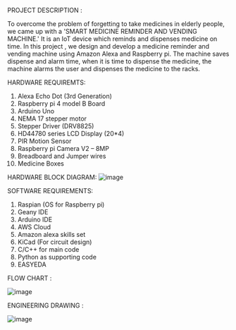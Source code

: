 PROJECT DESCRIPTION :

To overcome the problem of forgetting to take medicines in elderly people, we came up with a 'SMART MEDICINE REMINDER AND VENDING MACHINE.' 
It is an IoT device which reminds and dispenses medicine on time. 
In this project , we design and develop a medicine reminder and vending machine using Amazon Alexa and Raspberry pi.
The machine saves dispense and alarm time, when it is time to dispense the medicine, the machine alarms the user and dispenses the medicine to the racks.


HARDWARE REQUIREMTS:
1.	Alexa Echo Dot (3rd Generation)
2.	Raspberry pi 4 model B Board
3.	Arduino Uno
4.	NEMA 17 stepper motor
5.	Stepper Driver (DRV8825) 
6.	HD44780 series LCD Display (20*4) 
7.	PIR Motion Sensor
8.	Raspberry pi Camera V2 – 8MP
9.	Breadboard and Jumper wires
10.	Medicine Boxes


HARDWARE BLOCK DIAGRAM:
![image](https://user-images.githubusercontent.com/60407203/121090260-53de8780-c7b6-11eb-9e91-c167667b64e1.png)



                                                
 





SOFTWARE REQUIREMENTS:
1.	Raspian (OS for Raspberry pi)
2.	Geany IDE
3.	Arduino IDE
4.	AWS Cloud
5.	Amazon alexa skills set
6.	KiCad (For circuit design)
7.	C/C++ for main code
8.	Python as supporting code
9.	EASYEDA

FLOW CHART :

![image](https://user-images.githubusercontent.com/60407203/121090533-bafc3c00-c7b6-11eb-8237-fc86c5cf3f70.png)

ENGINEERING DRAWING :

![image](https://user-images.githubusercontent.com/60407203/121090723-fbf45080-c7b6-11eb-86c4-8b0d3df1539f.png)
